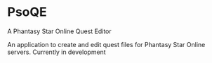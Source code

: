 # PsoQE
A Phantasy Star Online Quest Editor

An application to create and edit quest files for Phantasy Star Online servers.
Currently in development
